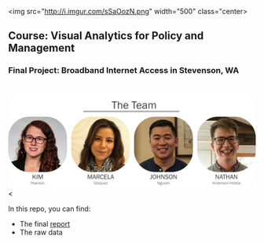 
<img src="http://i.imgur.com/sSaOozN.png" width="500" class="center>

## Course: Visual Analytics for Policy and Management
### Final Project: Broadband Internet Access in Stevenson, WA
#
<img src="https://github.com/andernd/Team_Assignments/raw/master/portraits.png" width="800" class="center"><


In this repo, you can find:

* The final [report](https://andernd.github.io/Team_Assignments/)
* The raw data
